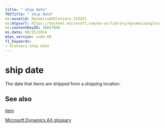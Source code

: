 ```yaml
---
title: " ship date"
TOCTitle: " ship date"
ms:assetid: DynamicsAXGlossary.233321
ms:mtpsurl: https://technet.microsoft.com/en-us/library/dynamicsaxglossary.233321(v=AX.60)
ms:contentKeyID: 36057846
ms.date: 08/25/2014
mtps_version: v=AX.60
f1_keywords:
- Glossary.ship date
---
```


# ship date

The date that items are shipped from a shipping location.

## See also

[item](item.md)

[Microsoft Dynamics AX glossary](glossary/microsoft-dynamics-ax-glossary.md)

  


